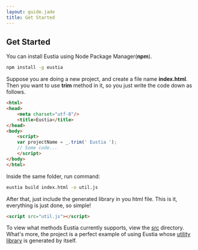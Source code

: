 ```yaml
---
layout: guide.jade
title: Get Started
---
```


## Get Started

You can install Eustia using Node Package Manager(**npm**).

```bash
npm install -g eustia
```

Suppose you are doing a new project, and create a file name **index.html**. Then you want to use **trim** method in it, so you just write the code down as follows.

```html
<html>
<head>
    <meta charset="utf-8"/>
    <title>Eustia</title>
</head>
<body>
    <script>
    var projectName = _.trim(' Eustia ');
    // Some code...
    </script>
</body>
</html>
```

Inside the same folder, run command:

```bash
eustia build index.html -o util.js
```

After that, just include the generated library in you html file. This is it, everything is just done, so simple!

```html
<script src="util.js"></script>
```

To view what methods Eustia currently supports, view the [src](https://github.com/liriliri/eustia/tree/master/src) directory. What's more, the project is a perfect example of using Eustia whose [utility library](https://github.com/liriliri/eustia/blob/master/lib/util.js) is generated by itself.